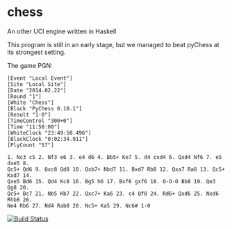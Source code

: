 chess
=====

An other UCI engine written in Haskell


This program is still in an early stage, but we managed to beat pyChess at its strongest setting.

The game PGN:

~~~
[Event "Local Event"]
[Site "Local Site"]
[Date "2014.02.22"]
[Round "1"]
[White "Chess"]
[Black "PyChess 0.10.1"]
[Result "1-0"]
[TimeControl "300+0"]
[Time "11:58:00"]
[WhiteClock "23:49:50.496"]
[BlackClock "0:02:34.911"]
[PlyCount "57"]

1. Nc3 c5 2. Nf3 e6 3. e4 d6 4. Bb5+ Ke7 5. d4 cxd4 6. Qxd4 Nf6 7. e5 dxe5 8.
Qc5+ Qd6 9. Qxc8 Qd8 10. Qxb7+ Nbd7 11. Bxd7 Rb8 12. Qxa7 Ra8 13. Qc5+ Kxd7 14.
Qxe5 Bd6 15. Qd4 Kc8 16. Bg5 h6 17. Bxf6 gxf6 18. O-O-O Bb8 19. Qe3 Qg8 20.
Qc5+ Bc7 21. Nb5 Kb7 22. Qxc7+ Ka6 23. c4 Qf8 24. Rd6+ Qxd6 25. Nxd6 Rhb8 26.
Ne4 Rb6 27. Nd4 Rab8 28. Nc5+ Ka5 29. Nc6# 1-0
~~~

[![Build Status](https://travis-ci.org/phaul/chess.png?branch=master)](https://travis-ci.org/phaul/chess)
